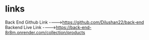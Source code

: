 # links

Back End Github Link  ---->https://github.com/Dilushan22/back-end                                                                       
Backend Live Link     ---->https://back-end-8r8m.onrender.com/collection/products
